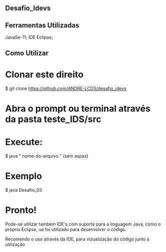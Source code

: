 ## Desafio_Idevs

## Ferramentas Utilizadas

 JavaSe-11;
 IDE Eclipse;


## Como Utilizar

# Clonar este direito

$ git clone  https://github.com/ANDRE-LCDS/desafio_idevs

# Abra o prompt  ou terminal  através da pasta teste_IDS/src

# Execute:
$ java " nome-do-arquivo " (sem aspas)
 # Exemplo
$ java Desafio_03

# Pronto!

Pode-se utilizar também IDE's com suporte para a linguagem Java, como o próprio Eclipse, ue foi utilizado para desenvolver o código.

 Recomendo o uso através da IDE, para vizualização do código junto a utilização
